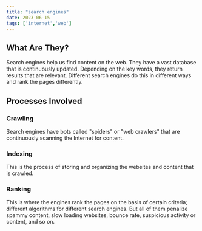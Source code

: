 ```yaml
---
title: "search engines"
date: 2023-06-15
tags: ['internet','web']
---
```


## What Are They?
Search engines help us find content on the web. They have a vast database that is continuously updated. Depending on the key words, they return results that are relevant. Different search engines do this in different ways and rank the pages differently. 

## Processes Involved
### Crawling
Search engines have bots called "spiders" or "web crawlers" that are continuously scanning the Internet for content. 
### Indexing
This is the process of storing and organizing the websites and content that is crawled. 
### Ranking
This is where the engines rank the pages on the basis of certain criteria; different algorithms for different search engines. But all of them penalize spammy content, slow loading websites, bounce rate, suspicious activity or content, and so on. 


